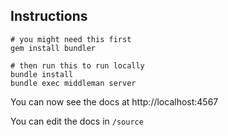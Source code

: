 Instructions
------------

```shell
# you might need this first
gem install bundler

# then run this to run locally
bundle install
bundle exec middleman server
```

You can now see the docs at http://localhost:4567

You can edit the docs in `/source`
